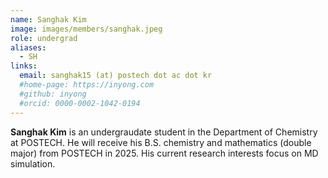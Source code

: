 ```yaml
---
name: Sanghak Kim
image: images/members/sanghak.jpeg
role: undergrad
aliases:
  - SH
links: 
  email: sanghak15 (at) postech dot ac dot kr
  #home-page: https://inyong.com
  #github: inyong
  #orcid: 0000-0002-1042-0194
---
```


**Sanghak Kim** is an undergraudate student in the Department of Chemistry at POSTECH. He will receive his B.S. chemistry and mathematics (double major) from POSTECH in 2025. His current research interests focus on MD simulation.
